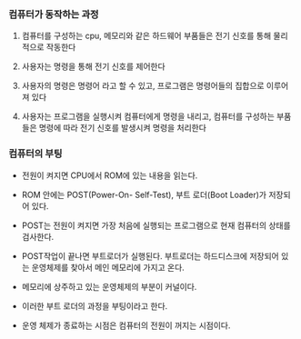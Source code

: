 ### 컴퓨터가 동작하는 과정

1. 컴퓨터를 구성하는 cpu, 메모리와 같은 하드웨어 부품들은 전기 신호를 통해 물리적으로 작동한다

2. 사용자는 명령을 통해 전기 신호를 제어한다

3. 사용자의 명령은 명령어 라고 할 수 있고, 프로그램은 명령어들의 집합으로 이루어져 있다

4. 사용자는 프로그램을 실행시켜 컴퓨터에게 명령을 내리고, 컴퓨터를 구성하는 부품들은 명령에 따라 전기 신호를 발생시켜 명령을 처리한다

### 컴퓨터의 부팅

* 전원이 켜지면 CPU에서 ROM에 있는 내용을 읽는다. 

* ROM 안에는 POST(Power-On- Self-Test), 부트 로더(Boot Loader)가 저장되어 있다.

* POST는 전원이 켜지면 가장 처음에 실행되는 프로그램으로 현재 컴퓨터의 상태를 검사한다.

* POST작업이 끝나면 부트로더가 실행된다. 부트로더는 하드디스크에 저장되어 있는 운영체제를 찾아서 메인 메모리에 가지고 온다.

* 메모리에 상주하고 있는 운영체제의 부분이 커널이다.

* 이러한 부트 로더의 과정을 부팅이라고 한다.

* 운영 체제가 종료하는 시점은 컴퓨터의 전원이 꺼지는 시점이다.

